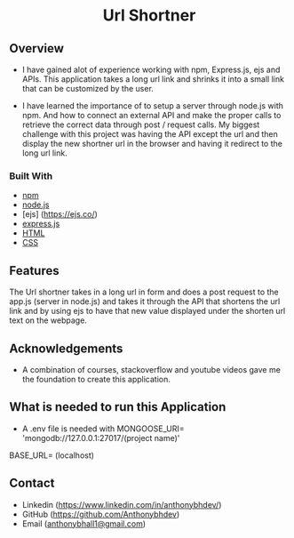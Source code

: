 

<h1 align="center">Url Shortner</h1>

<div align="center">
 
</div>



## Overview





- I have gained alot of experience working with npm, Express.js, ejs and APIs. This application takes a long url link and shrinks it into a small link that can be customized by the user.

- I have learned the importance of to setup a server through node.js with npm. And how to connect an external API and make the proper calls to retrieve the correct data through post / request calls. My biggest challenge with this project was having the API except the url and then display the new shortner url in the browser and having it redirect to the long url link.


### Built With



- [npm](https://www.npmjs.com/)
- [node.js](https://nodejs.org/en)
- [ejs] (https://ejs.co/)
- [express.js](https://expressjs.com/)
- [HTML](https://www.w3schools.com/html/)
- [CSS](https://www.w3schools.com/css/)

## Features



The Url shortner takes in a long url in form and does a post request to the app.js (server in node.js) and takes it through the API that shortens the url link and by using ejs to have that new value displayed under the shorten url text on the webpage.


## Acknowledgements

- A combination of courses, stackoverflow and youtube videos gave me the foundation to create this application.

## What is needed to run this Application

- A .env file is needed with MONGOOSE_URI= 'mongodb://127.0.0.1:27017/(project name)'
 
BASE_URL= (localhost)

## Contact

- Linkedin (https://www.linkedin.com/in/anthonybhdev/)
- GitHub (https://github.com/Anthonybhdev)
- Email (anthonybhall1@gmail.com)